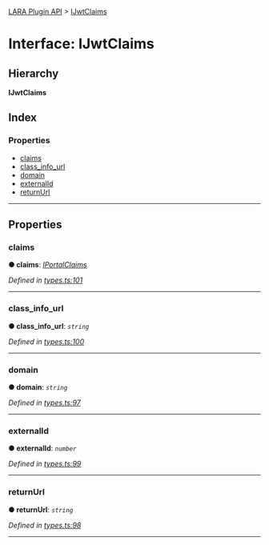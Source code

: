 [LARA Plugin API](../README.md) > [IJwtClaims](../interfaces/ijwtclaims.md)

# Interface: IJwtClaims

## Hierarchy

**IJwtClaims**

## Index

### Properties

* [claims](ijwtclaims.md#claims)
* [class_info_url](ijwtclaims.md#class_info_url)
* [domain](ijwtclaims.md#domain)
* [externalId](ijwtclaims.md#externalid)
* [returnUrl](ijwtclaims.md#returnurl)

---

## Properties

<a id="claims"></a>

###  claims

**● claims**: *[IPortalClaims](iportalclaims.md)*

*Defined in [types.ts:101](https://github.com/concord-consortium/lara/blob/b01ee383/lara-typescript/src/plugin-api/types.ts#L101)*

___
<a id="class_info_url"></a>

###  class_info_url

**● class_info_url**: *`string`*

*Defined in [types.ts:100](https://github.com/concord-consortium/lara/blob/b01ee383/lara-typescript/src/plugin-api/types.ts#L100)*

___
<a id="domain"></a>

###  domain

**● domain**: *`string`*

*Defined in [types.ts:97](https://github.com/concord-consortium/lara/blob/b01ee383/lara-typescript/src/plugin-api/types.ts#L97)*

___
<a id="externalid"></a>

###  externalId

**● externalId**: *`number`*

*Defined in [types.ts:99](https://github.com/concord-consortium/lara/blob/b01ee383/lara-typescript/src/plugin-api/types.ts#L99)*

___
<a id="returnurl"></a>

###  returnUrl

**● returnUrl**: *`string`*

*Defined in [types.ts:98](https://github.com/concord-consortium/lara/blob/b01ee383/lara-typescript/src/plugin-api/types.ts#L98)*

___

